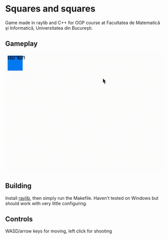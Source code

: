 # Squares and squares
Game made in raylib and C++ for OOP course at Facultatea de Matematică și Informatică, Universitatea din București.

## Gameplay
![gameplay](/assets/gameplay.gif)

## Building
Install [raylib](https://github.com/raysan5/raylib), then simply run the Makefile. Haven't tested on Windows but should work with very little configuring.

## Controls
WASD/arrow keys for moving, left click for shooting


